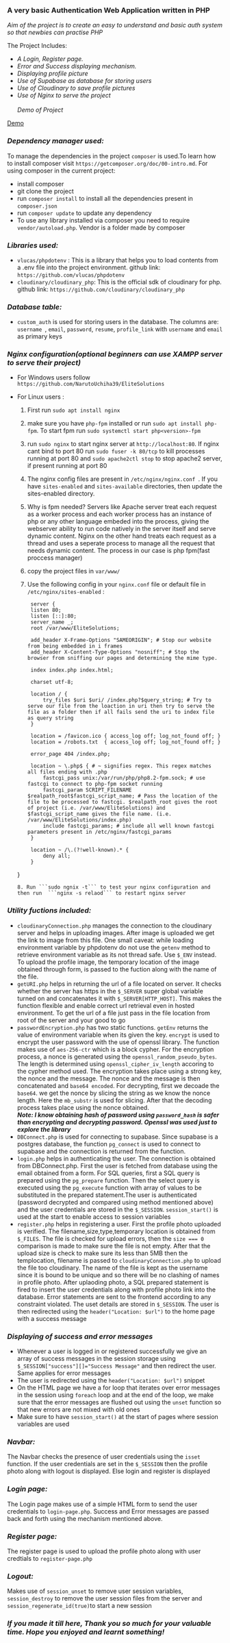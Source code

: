 ### A very basic Authentication Web Application written in PHP

*Aim of the project is to create an easy to understand and basic auth system so that newbies can practise PHP*

The Project Includes:

* *A Login, Register page.*
* *Error and Success displaying mechanism.*
* *Displaying profile picture*
* *Use of Supabase as database for storing users*
* *Use of Cloudinary to save profile pictures*
* *Use of Nginx to serve the project*
  <br><br>
*Demo of Project*

[Demo](https://github.com/NarutoUchiha39/PhpAuthentication/assets/104666748/24a445bd-43e0-4ffa-92ee-a45b16a3bbda)


### *Dependency manager used:*
To manage the dependencies in the project ```composer``` is used.To learn how to install composer visit ```https://getcomposer.org/doc/00-intro.md```. For using composer in the current project: 
* install composer
* git clone the project
* run ```composer install``` to install all the dependencies present in ```composer.json```
* run ```composer update``` to update any dependency
* To use any library installed via composer you need to require ```vendor/autoload.php```. Vendor is a folder made by composer

### *Libraries used:*
* ```vlucas/phpdotenv``` : This is a library that helps you to load contents from a .env file into the project environment.
github link: ```https://github.com/vlucas/phpdotenv```
* ```cloudinary/cloudinary_php```: This is the official sdk of cloudinary for php. github link: ```https://github.com/cloudinary/cloudinary_php```

### *Database table:*
* ```custom_auth``` is used for storing users in the database. The columns are: `username `, `email`, `password`, `resume`, `profile_link` with `username` and `email` as primary keys

### *Nginx configuration(optional beginners can use XAMPP server to serve their project)*
* For Windows users follow ```https://github.com/NarutoUchiha39/EliteSolutions```
* For Linux users :
  1. First run ```sudo apt install nginx```
  2. make sure you have ```php-fpm``` installed or run ```sudo apt install php-fpm```. To start fpm run ```sudo systemctl start php<version>-fpm```
  3. run ```sudo nginx``` to start nginx server at ```http://localhost:80```. If nginx cant bind to port 80 run ```sudo fuser -k 80/tcp``` to kill processes running at port 80 and ```sudo apache2ctl stop``` to stop apache2 server, if present running at port 80
  4. The nginx config files are present in ```/etc/nginx/nginx.conf ```. If you have ```sites-enabled``` and ```sites-available``` directories, then update the sites-enabled directory.

  5. Why is fpm needed? Servers like Apache server treat each request as a worker process and each worker process has an instance of php or any other language embeded into the process, giving the webserver ability to run code natively in the server itself and serve dynamic content. Nginx on the other hand treats each request as a thread and uses a seperate process to manage all the request that needs dynamic content. The process in our case is php fpm(fast proccess manager)<br>

  6. copy the project files in ```var/www/```
  7. Use the following config in your  ```nginx.conf``` file or default file in ```/etc/nginx/sites-enabled``` :
     ```
      server {
      listen 80;
      listen [::]:80;
      server_name _;
      root /var/www/EliteSolutions;
   
      add_header X-Frame-Options "SAMEORIGIN"; # Stop our website from being embedded in i frames
      add_header X-Content-Type-Options "nosniff"; # Stop the browser from sniffing our pages and determining the mime type.
   
      index index.php index.html;
   
      charset utf-8;
   
      location / {
          try_files $uri $uri/ /index.php?$query_string; # Try to serve our file from the loaction in uri then try to serve the file as a folder then if all fails send the uri to index file as query string
      }
   
      location = /favicon.ico { access_log off; log_not_found off; } 
      location = /robots.txt  { access_log off; log_not_found off; }
   
      error_page 404 /index.php;
   
      location ~ \.php$ { # ~ signifies regex. This regex matches all files ending with .php
          fastcgi_pass unix:/var/run/php/php8.2-fpm.sock; # use fastcgi to connect to php-fpm socket running 
          fastcgi_param SCRIPT_FILENAME $realpath_root$fastcgi_script_name; # Pass the location of the file to be processed to fastcgi. $realpath_root gives the root of project (i.e. /var/www/EliteSolutions) and $fastcgi_script_name gives the file name. (i.e. /var/www/EliteSolutions/index.php)
          include fastcgi_params; # include all well known fastcgi parameters present in /etc/nginx/fastcgi_params
      }
   
      location ~ /\.(?!well-known).* {
          deny all;
      }
  }

  ```
  8. Run ```sudo ngnix -t``` to test your nginx configuration and then run  ```nginx -s relaod``` to restart nginx server

### *Utility fuctions included:* 
* ```cloudinaryConnection.php``` manages the connection to the cloudinary server and helps in uploading images. After image is uploaded we get the link to image from this file. One small caveat: while loading environment variable by phpdotenv do not use the ```getenv``` method to retrieve environment variable as its not thread safe. Use ```$_ENV``` instead. To upload the profile image, the temporary location of the image obtained through form, is passed to the fuction along with the name of the file. 
* ```getURI.php``` helps in returning the url of a file located on server. It checks whether the server has https in the ```$_SERVER``` super global variable turned on and concatenates it with ```$_SERVER[HTTP_HOST]```. This makes the function flexible and enable correct url retrieval even in hosted environment. To get the url of a file just pass in the file location from root of the server and your good to go
* ```passwordEncryption.php``` has two static functions. ```getEnv``` returns the value of environment variable when its given the key. ```encrypt``` is used to encrypt the user password with the use of openssl library. The function makes use of ```aes-256-ctr``` which is a block cypher. For the encryption process, a nonce is generated using the ```openssl_random_pseudo_bytes```. The length is determined using ```openssl_cipher_iv_length``` accoring to the cypher method used. The encryption takes place using a strong key, the nonce and the message. The nonce and the message is then concatenated and ```base64 encoded```. For decrypting, first we decoade the ```base64```. we get the nonce by slicing the string as we know the nonce length. Here the ```mb_substr``` is used for slicing. After that the decoding process takes place using the nonce obtained.<br>
***Note: I know obtaining hash of password using ```password_hash``` is safer than encrypting and decrypting password. Openssl was used just to explore the library***
* ```DBConnect.php``` is used for connecting to supabase. Since supabase is a postgres database, the function ```pg_connect``` is used to connect to supabase and the connection is returned from the function.  
* ```login.php``` helps in authenticating the user. The connection is obtained from DBConnect.php. First the user is fetched from database using the email obtained from a form. For SQL queries, first a SQL query is prepared using the ```pg_prepare``` function. Then the select query is executed using the ```pg_execute``` function with array of values to be substituted in the prepared statement.The user is authenticated (password decrypted and compared using method mentioned above) and the user credentials are stored in the ```$_SESSION```. ```session_start()``` is used at the start to enable access to session variables
* ```register.php``` helps in registering a user. First the profile photo uploaded is verified. The filename,size,type,temporary location is obtained from ```$_FILES```. The file is checked for upload errors, then the ```size === 0``` comparison is made to make sure the file is not empty. After that the upload size is check to make sure its less than 5MB then the templocation, filename is passed to  ```cloudinaryConnection.php``` to upload the file too cloudinary. The name of the file is kept as the username since it is bound to be unique and so there will be no clashing of names in profile photo. After uplaoding photo, a SQL prepared statement is fired to insert the user credentials along with profile photo link into the database. Error statements are sent to the frontend according to any constraint violated. The uset details are stored in ```$_SESSION```. The user is then redirected using the ```header("Location: $url")``` to the home page with a success message

### *Displaying of success and error messages*

* Whenever a user is logged in or registered successfully we give an array of success messages in the session storage using ```$_SESSION["success"][]="Success Message"``` and then redirect the user. Same applies for error messages
* The user is redirected using the ```header("Location: $url")``` snippet
* On the HTML page we have a for loop that iterates over error messages in the session using ```foreach``` loop and at the end of the loop, we make sure that the error messages are flushed out using the ```unset``` function so that new errors are not mixed with old ones
* Make sure to have ```session_start()``` at the start of pages where session variables are used

### *Navbar:*
The Navbar checks the presence of user credentials using the ```isset``` function. If the user credentials are set in the ```$_SESSION``` then the profile photo along with logout is displayed. Else login and register is displayed

### *Login page:*
The Login page makes use of a simple HTML form to send the user credentials to ```login-page.php```. Success and Error messages are passed back and forth using the mechanism mentioned above.

### *Register page:*
The register page is used to upload the profile photo along with user credtials to ```register-page.php```

### *Logout:*
Makes use of ```session_unset``` to remove user session variables, ```session_destroy``` to remove the user session files from the server and ```session_regenerate_id(true)```to start a new session

### *If you made it till here, Thank you so much for your valuable time. Hope you enjoyed and learnt something!*
